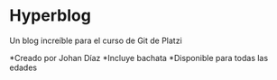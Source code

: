 # Hyperblog
Un blog increíble para el curso de Git de Platzi


*Creado por Johan Díaz
*Incluye bachata
*Disponible para todas las edades
